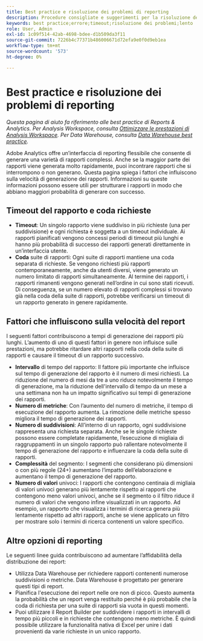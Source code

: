 ```yaml
---
title: Best practice e risoluzione dei problemi di reporting
description: Procedure consigliate e suggerimenti per la risoluzione dei problemi durante la generazione dei rapporti.
keywords: best practice;errore;timeout;risoluzione dei problemi;lento
role: User, Admin
exl-id: 1c09f514-42ab-4698-bdee-d1b509da3f11
source-git-commit: 7226b4c77371b486006671d72efa9e0f0d9eb1ea
workflow-type: tm+mt
source-wordcount: '573'
ht-degree: 0%

---
```


# Best practice e risoluzione dei problemi di reporting

*Questa pagina di aiuto fa riferimento alle best practice di Reports &amp; Analytics. Per Analysis Workspace, consulta [Ottimizzare le prestazioni di Analysis Workspace](../analysis-workspace/workspace-faq/optimizing-performance.md). Per Data Warehouse, consulta [Data Warehouse best practice](/help/export/data-warehouse/data-warehouse-bp.md).*

Adobe Analytics offre un’interfaccia di reporting flessibile che consente di generare una varietà di rapporti complessi. Anche se la maggior parte dei rapporti viene generata molto rapidamente, puoi incontrare rapporti che si interrompono o non generano. Questa pagina spiega i fattori che influiscono sulla velocità di generazione dei rapporti. Informazioni su queste informazioni possono essere utili per strutturare i rapporti in modo che abbiano maggiori probabilità di generare con successo.

## Timeout del rapporto e coda richieste

* **Timeout**: Un singolo rapporto viene suddiviso in più richieste (una per suddivisione) e ogni richiesta è soggetta a un timeout individuale. Ai rapporti pianificati vengono concessi periodi di timeout più lunghi e hanno più probabilità di successo dei rapporti generati direttamente in un’interfaccia utente.
* **Coda** suite di rapporti: Ogni suite di rapporti mantiene una coda separata di richieste. Se vengono richiesti più rapporti contemporaneamente, anche da utenti diversi, viene generato un numero limitato di rapporti simultaneamente. Al termine dei rapporti, i rapporti rimanenti vengono generati nell’ordine in cui sono stati ricevuti. Di conseguenza, se un numero elevato di rapporti complessi si trovano già nella coda della suite di rapporti, potrebbe verificarsi un timeout di un rapporto generato in genere rapidamente.

## Fattori che influiscono sulla velocità del report

I seguenti fattori contribuiscono a tempi di generazione dei rapporti più lunghi. L’aumento di uno di questi fattori in genere non influisce sulle prestazioni, ma potrebbe ritardare altri rapporti nella coda della suite di rapporti e causare il timeout di un rapporto successivo.

* **Intervallo** di tempo del rapporto: Il fattore più importante che influisce sul tempo di generazione del rapporto è il numero di mesi richiesti. La riduzione del numero di mesi da tre a uno riduce notevolmente il tempo di generazione, ma la riduzione dell&#39;intervallo di tempo da un mese a una settimana non ha un impatto significativo sui tempi di generazione dei rapporti.
* **Numero di metriche**: Con l’aumento del numero di metriche, il tempo di esecuzione del rapporto aumenta. La rimozione delle metriche spesso migliora il tempo di generazione dei rapporti.
* **Numero di suddivisioni**: All’interno di un rapporto, ogni suddivisione rappresenta una richiesta separata. Anche se le singole richieste possono essere completate rapidamente, l’esecuzione di migliaia di raggruppamenti in un singolo rapporto può rallentare notevolmente il tempo di generazione del rapporto e influenzare la coda della suite di rapporti.
* **Complessità** del segmento: I segmenti che considerano più dimensioni o con più regole (24+) aumentano l’impatto dell’elaborazione e aumentano il tempo di generazione del rapporto.
* **Numero di valori** univoci: I rapporti che contengono centinaia di migliaia di valori univoci generano più lentamente rispetto ai rapporti che contengono meno valori univoci, anche se il segmento o il filtro riduce il numero di valori che vengono infine visualizzati in un rapporto. Ad esempio, un rapporto che visualizza i termini di ricerca genera più lentamente rispetto ad altri rapporti, anche se viene applicato un filtro per mostrare solo i termini di ricerca contenenti un valore specifico.

## Altre opzioni di reporting

Le seguenti linee guida contribuiscono ad aumentare l’affidabilità della distribuzione dei report:

* Utilizza Data Warehouse per richiedere rapporti contenenti numerose suddivisioni o metriche. Data Warehouse è progettato per generare questi tipi di report.
* Pianifica l&#39;esecuzione dei report nelle ore non di picco. Questo aumenta la probabilità che un report venga restituito perché è più probabile che la coda di richiesta per una suite di rapporti sia vuota in questi momenti.
* Puoi utilizzare il Report Builder per suddividere i rapporti in intervalli di tempo più piccoli e in richieste che contengono meno metriche. È quindi possibile utilizzare la funzionalità nativa di Excel per unire i dati provenienti da varie richieste in un unico rapporto.
